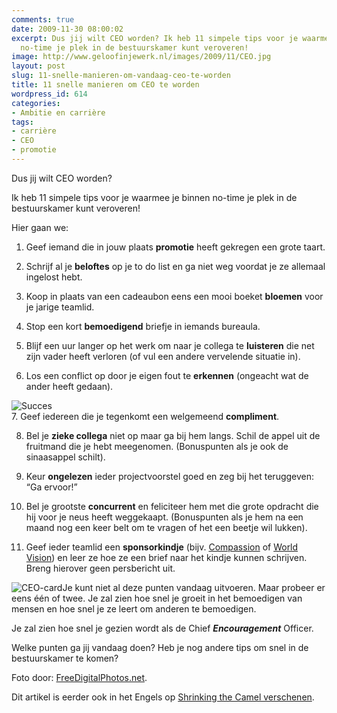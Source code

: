 ```yaml
---
comments: true
date: 2009-11-30 08:00:02
excerpt: Dus jij wilt CEO worden? Ik heb 11 simpele tips voor je waarmee je binnen
  no-time je plek in de bestuurskamer kunt veroveren!
image: http://www.geloofinjewerk.nl/images/2009/11/CEO.jpg
layout: post
slug: 11-snelle-manieren-om-vandaag-ceo-te-worden
title: 11 snelle manieren om CEO te worden
wordpress_id: 614
categories:
- Ambitie en carrière
tags:
- carrière
- CEO
- promotie
---
```


Dus jij wilt CEO worden?

Ik heb 11 simpele tips voor je waarmee je binnen no-time je plek in de bestuurskamer kunt veroveren!



Hier gaan we:



	
  1. Geef iemand die in jouw plaats **promotie** heeft gekregen een grote taart.

	
  2. Schrijf al je **beloftes** op je to do list en ga niet weg voordat je ze allemaal ingelost hebt.

	
  3. Koop in plaats van een cadeaubon eens een mooi boeket **bloemen** voor je jarige teamlid.

	
  4. Stop een kort **bemoedigend** briefje in iemands bureaula.

	
  5. Blijf een uur langer op het werk om naar je collega te **luisteren** die net zijn vader heeft verloren (of vul een andere vervelende situatie in).

	
  6. Los een conflict op door je eigen fout te **erkennen** (ongeacht wat de ander heeft gedaan).

![Succes](http://www.geloofinjewerk.nl/images/2009/11/Succes-300x199.jpg)	
  7. Geef iedereen die je tegenkomt een welgemeend **compliment**.

	
  8. Bel je **zieke collega** niet op maar ga bij hem langs. Schil de appel uit de fruitmand die je hebt meegenomen. (Bonuspunten als je ook de sinaasappel schilt).

	
  9. Keur **ongelezen** ieder projectvoorstel goed en zeg bij het teruggeven: “Ga ervoor!”

	
  10. Bel je grootste **concurrent** en feliciteer hem met die grote opdracht die hij voor je neus heeft weggekaapt. (Bonuspunten als je hem na een maand nog een keer belt om te vragen of het een beetje wil lukken).

	
  11. Geef ieder teamlid een **sponsorkindje** (bijv. [Compassion](http://www.compassion.nl) of [World Vision](http://www.worldvision.nl)) en leer ze hoe ze een brief naar het kindje kunnen schrijven. Breng hierover geen persbericht uit.


![CEO-card](http://www.geloofinjewerk.nl/images/2009/12/CEO-card.jpg)Je kunt niet al deze punten vandaag uitvoeren. Maar probeer er eens één of twee. Je zal zien hoe snel je groeit in het bemoedigen van mensen en hoe snel je ze leert om anderen te bemoedigen.

Je zal zien hoe snel je gezien wordt als de Chief _**Encouragement**_ Officer.

Welke punten ga jij vandaag doen? Heb je nog andere tips om snel in de bestuurskamer te komen?



Foto door: [FreeDigitalPhotos.net](http://www.freedigitalphotos.net).





Dit artikel is eerder ook in het Engels op [Shrinking the Camel verschenen](http://shrinkingthecamel.com/2009/11/27/11-shortcuts-to-becoming-a-ceo/).
